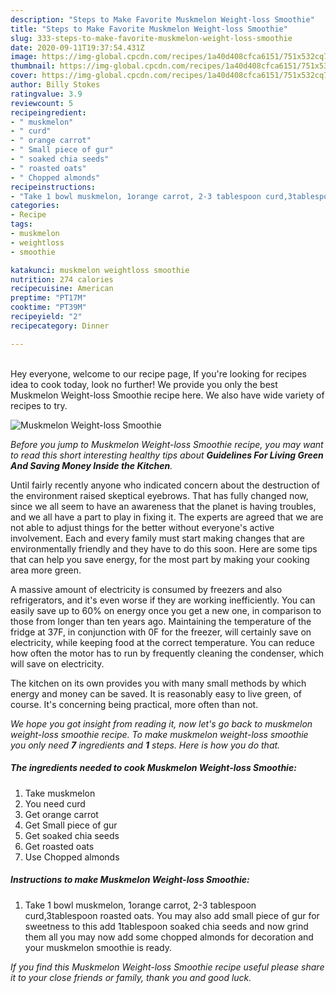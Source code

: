 ```yaml
---
description: "Steps to Make Favorite Muskmelon Weight-loss Smoothie"
title: "Steps to Make Favorite Muskmelon Weight-loss Smoothie"
slug: 333-steps-to-make-favorite-muskmelon-weight-loss-smoothie
date: 2020-09-11T19:37:54.431Z
image: https://img-global.cpcdn.com/recipes/1a40d408cfca6151/751x532cq70/muskmelon-weight-loss-smoothie-recipe-main-photo.jpg
thumbnail: https://img-global.cpcdn.com/recipes/1a40d408cfca6151/751x532cq70/muskmelon-weight-loss-smoothie-recipe-main-photo.jpg
cover: https://img-global.cpcdn.com/recipes/1a40d408cfca6151/751x532cq70/muskmelon-weight-loss-smoothie-recipe-main-photo.jpg
author: Billy Stokes
ratingvalue: 3.9
reviewcount: 5
recipeingredient:
- " muskmelon"
- " curd"
- " orange carrot"
- " Small piece of gur"
- " soaked chia seeds"
- " roasted oats"
- " Chopped almonds"
recipeinstructions:
- "Take 1 bowl muskmelon, 1orange carrot, 2-3 tablespoon curd,3tablespoon roasted oats. You may also add small piece of gur for sweetness to this add 1tablespoon soaked chia seeds and now grind them all you may now add some chopped almonds for decoration and your muskmelon smoothie is ready."
categories:
- Recipe
tags:
- muskmelon
- weightloss
- smoothie

katakunci: muskmelon weightloss smoothie 
nutrition: 274 calories
recipecuisine: American
preptime: "PT17M"
cooktime: "PT39M"
recipeyield: "2"
recipecategory: Dinner

---
```

<br>
Hey everyone, welcome to our recipe page, If you're looking for recipes idea to cook today, look no further! We provide you only the best Muskmelon Weight-loss Smoothie recipe here. We also have wide variety of recipes to try.
<br>


![Muskmelon Weight-loss Smoothie](https://img-global.cpcdn.com/recipes/1a40d408cfca6151/751x532cq70/muskmelon-weight-loss-smoothie-recipe-main-photo.jpg)

<i>Before you jump to Muskmelon Weight-loss Smoothie recipe, you may want to read this short interesting healthy tips about 
<strong>Guidelines For Living Green And Saving Money Inside the Kitchen</strong>.</i>
</br>

Until fairly recently anyone who indicated concern about the destruction of the environment raised skeptical eyebrows. That has fully changed now, since we all seem to have an awareness that the planet is having troubles, and we all have a part to play in fixing it. The experts are agreed that we are not able to adjust things for the better without everyone's active involvement. Each and every family must start making changes that are environmentally friendly and they have to do this soon. Here are some tips that can help you save energy, for the most part by making your cooking area more green.

A massive amount of electricity is consumed by freezers and also refrigerators, and it's even worse if they are working inefficiently. You can easily save up to 60% on energy once you get a new one, in comparison to those from longer than ten years ago. Maintaining the temperature of the fridge at 37F, in conjunction with 0F for the freezer, will certainly save on electricity, while keeping food at the correct temperature. You can reduce how often the motor has to run by frequently cleaning the condenser, which will save on electricity.

The kitchen on its own provides you with many small methods by which energy and money can be saved. It is reasonably easy to live green, of course. It's concerning being practical, more often than not.


<i>We hope you got insight from reading it, now let's go back to muskmelon weight-loss smoothie recipe. To make muskmelon weight-loss smoothie you only need <strong>7</strong> ingredients and <strong>1</strong> steps. Here is how you do that.
</i>

##### The ingredients needed to cook Muskmelon Weight-loss Smoothie:

1. Take  muskmelon
1. You need  curd
1. Get  orange carrot
1. Get  Small piece of gur
1. Get  soaked chia seeds
1. Get  roasted oats
1. Use  Chopped almonds


##### Instructions to make Muskmelon Weight-loss Smoothie:

1. Take 1 bowl muskmelon, 1orange carrot, 2-3 tablespoon curd,3tablespoon roasted oats. You may also add small piece of gur for sweetness to this add 1tablespoon soaked chia seeds and now grind them all you may now add some chopped almonds for decoration and your muskmelon smoothie is ready.


<i>If you find this Muskmelon Weight-loss Smoothie recipe useful please share it to your close friends or family, thank you and good luck.</i>
